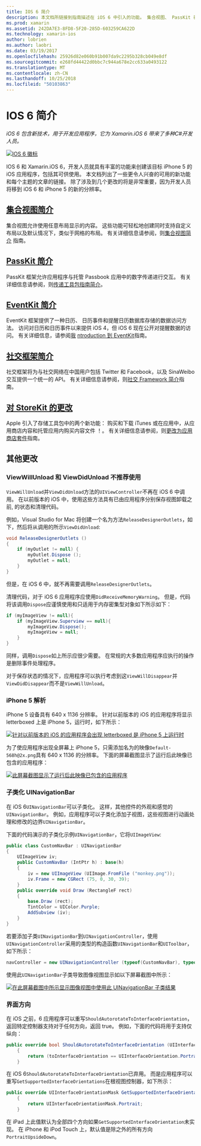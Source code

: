 ```yaml
---
title: IOS 6 简介
description: 本文档所链接到指南描述在 iOS 6 中引入的功能。 集合视图、 PassKit 社交框架，并将所有讨论对 StoreKit 的更改。
ms.prod: xamarin
ms.assetid: 242DA7E3-8FD8-5F20-285D-603259CA622D
ms.technology: xamarin-ios
author: lobrien
ms.author: laobri
ms.date: 03/19/2017
ms.openlocfilehash: 25926d82e060b91b007da9c2295b328cb049e8df
ms.sourcegitcommit: e268fd44422d0bbc7c944a678e2cc633a0493122
ms.translationtype: MT
ms.contentlocale: zh-CN
ms.lasthandoff: 10/25/2018
ms.locfileid: "50103863"
---
```

# <a name="introduction-to-ios-6"></a>IOS 6 简介

_iOS 6 包含新技术，用于开发应用程序，它为 Xamarin.iOS 6 带来了多种C#开发人员。_

[ ![](images/ios6-large.jpg "IOS 6 徽标")](images/ios6-large.jpg#lightbox)

IOS 6 和 Xamarin.iOS 6，开发人员就具有丰富的功能来创建该目标 iPhone 5 的 iOS 应用程序，包括其可供使用。
本文档列出了一些更令人兴奋的可用的新功能和每个主题的文章的链接。 除了涉及到几个更改的将是非常重要，因为开发人员将移到 iOS 6 和 iPhone 5 的新的分辨率。


## <a name="introduction-to-collection-viewsiosuser-interfacecontrolsuicollectionviewmd"></a>[集合视图简介](~/ios/user-interface/controls/uicollectionview.md)

集合视图允许使用任意布局显示的内容。 这些功能可轻松地创建同时支持自定义布局以及默认情况下，类似于网格的布局。 有关详细信息请参阅，则[集合视图简介](~/ios/user-interface/controls/uicollectionview.md) [](~/ios/user-interface/controls/uicollectionview.md)指南。


## <a name="introduction-to-passkitiosplatformpasskitmd"></a>[PassKit 简介](~/ios/platform/passkit.md)

PassKit 框架允许应用程序与托管 Passbook 应用中的数字传递进行交互。 有关详细信息请参阅，则[传递工具包指南简介](~/ios/platform/passkit.md)。


##  <a name="introduction-to-eventkitiosplatformeventkitmd"></a>[EventKit 简介](~/ios/platform/eventkit.md)

EventKit 框架提供了一种日历、 日历事件和提醒日历数据库存储的数据访问方法。 访问对日历和日历事件以来提供 iOS 4，但 iOS 6 现在公开对提醒数据的访问。 有关详细信息，请参阅[我](~/ios/platform/eventkit.md) [ntroduction 到 EventKit](~/ios/platform/eventkit.md)指南。


##  <a name="introduction-to-the-social-frameworkiosplatformsocial-frameworkmd"></a>[社交框架简介](~/ios/platform/social-framework.md)

社交框架将为与社交网络在中国用户包括 Twitter 和 Facebook，以及 SinaWeibo 交互提供一个统一的 API。 有关详细信息请参阅，则[社交 Framework 简介](~/ios/platform/social-framework.md)指南。


##  <a name="changes-to-storekitchanges-to-storekitmd"></a>[对 StoreKit 的更改](changes-to-storekit.md)

Apple 引入了存储工具包中的两个新功能： 购买和下载 iTunes 或在应用中，从应用商店内容和托管应用内购买内容文件 ！。 有关详细信息请参阅，则[更改为应用商店套件](changes-to-storekit.md)指南。


## <a name="other-changes"></a>其他更改


### <a name="viewwillunload-and-viewdidunload-deprecated"></a>ViewWillUnload 和 ViewDidUnload 不推荐使用

`ViewWillUnload`并`ViewDidUnload`方法的`UIViewController`不再在 iOS 6 中调用。 在以前版本的 iOS 中，使用这些方法具有已由应用程序分别保存视图卸载之前, 的状态和清理代码。

例如，Visual Studio for Mac 将创建一个名为方法`ReleaseDesignerOutlets`，如下，然后将从调用的所示`ViewDidUnload`:

```csharp
void ReleaseDesignerOutlets ()
{
    if (myOutlet != null) {
        myOutlet.Dispose ();
        myOutlet = null;
    }
}
```

但是，在 iOS 6 中，就不再需要调用`ReleaseDesignerOutlets`。   
   
   
   
清理代码，对于 iOS 6 应用程序应使用`DidReceiveMemoryWarning`。 但是，代码将该调用`Dispose`应谨慎使用和只适用于内存密集型对象如下所示如下：

```csharp
if (myImageView != null){
    if (myImageView.Superview == null){
        myImageView.Dispose();
        myImageView = null;
    }
}
```

同样，调用`Dispose`如上所示应很少需要。 在常规的大多数应用程序应执行的操作是删除事件处理程序。

对于保存状态的情况下，应用程序可以执行考虑到这`ViewWillDisappear`并`ViewDidDisappear`而不是`ViewWillUnload`。


### <a name="iphone-5-resolution"></a>iPhone 5 解析

iPhone 5 设备具有 640 x 1136 分辨率。 针对以前版本的 iOS 的应用程序将显示 letterboxed 上是 iPhone 5，运行时，如下所示：

 [![](images/01-letterboxed.png "针对以前版本的 iOS 的应用程序会出现 letterboxed 是 iPhone 5 上运行时")](images/01-letterboxed.png#lightbox)

为了使应用程序出现全屏幕上 iPhone 5，只需添加名为的映像`Default-568h@2x.png`具有 640 x 1136 的分辨率。 下面的屏幕截图显示了运行后此映像已包含的应用程序：

 [![](images/02-fullscreen.png "此屏幕截图显示了运行后此映像已包含的应用程序")](images/02-fullscreen.png#lightbox)

### <a name="subclassing-uinavigationbar"></a>子类化 UINavigationBar

在 iOS 6`UINavigationBar`可以子类化。 这样，其他控件的外观和感觉的`UINavigationBar`。 例如，应用程序可以子类化添加子视图，这些视图进行动画处理和修改的边界`UINavigationBar`。

下面的代码演示的子类化示例`UINavigationBar`，它将`UIImageView`:

```csharp
public class CustomNavBar : UINavigationBar
{
    UIImageView iv;
    public CustomNavBar (IntPtr h) : base(h)
    {
        iv = new UIImageView (UIImage.FromFile ("monkey.png"));
        iv.Frame = new CGRect (75, 0, 30, 39);
    }
    public override void Draw (RectangleF rect)
    {
        base.Draw (rect);
        TintColor = UIColor.Purple;
        AddSubview (iv);
    }
}
```

若要添加子类`UINavigationBar`到`UINavigationController`，使用`UINavigationController`采用的类型的构造函数`UINavigationBar`和`UIToolbar`，如下所示：

```csharp
navController = new UINavigationController (typeof(CustomNavBar), typeof(UIToolbar));
```

使用此`UINavigationBar`子类导致图像视图显示如以下屏幕截图中所示：

 [![](images/03-navbar.png "在此屏幕截图中所示显示图像视图中使用此 UINavigationBar 子类结果")](images/03-navbar.png#lightbox)

### <a name="interface-orientation"></a>界面方向

在 iOS 之前，6 应用程序可以重写`ShouldAutorotateToInterfaceOrientation`，返回特定控制器支持对于任何方向，返回 true。 例如，下面的代码将用于支持仅纵向：

```csharp
public override bool ShouldAutorotateToInterfaceOrientation (UIInterfaceOrientation toInterfaceOrientation)
    {
        return (toInterfaceOrientation == UIInterfaceOrientation.Portrait);
    }
```

在 iOS 6`ShouldAutorotateToInterfaceOrientation`已弃用。
而是应用程序可以重写`GetSupportedInterfaceOrientations`在根视图控制器，如下所示：

```csharp
public override UIInterfaceOrientationMask GetSupportedInterfaceOrientations ()
    {
        return UIInterfaceOrientationMask.Portrait;
    }
```

在 iPad 上此值默认为全部四个方向如果`GetSupportedInterfaceOrientation`未实现。 在 iPhone 和 iPod Touch 上，默认值是除之外的所有方向`PortraitUpsideDown`。
